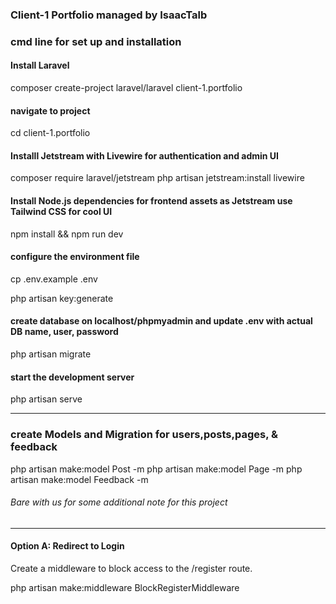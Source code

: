 ### Client-1 Portfolio managed by IsaacTalb

### cmd line for set up and installation

#### Install Laravel
composer create-project laravel/laravel client-1.portfolio

#### navigate to project
cd client-1.portfolio

#### Installl Jetstream with Livewire for authentication and admin UI
composer require laravel/jetstream php artisan jetstream:install livewire

#### Install Node.js dependencies for frontend assets as Jetstream use Tailwind CSS for cool UI
npm install && npm run dev

#### configure the environment file
cp .env.example .env

php artisan key:generate

#### create database on localhost/phpmyadmin and update .env with actual DB name, user, password
php artisan migrate

#### start the development server
php artisan serve

*****************************************

### create Models and Migration for users,posts,pages, & feedback

php artisan make:model Post -m
php artisan make:model Page -m
php artisan make:model Feedback -m




<!-- Other command need to update -->

###### Bare with us for some additional note for this project

***********************************

#### Option A: Redirect to Login
Create a middleware to block access to the /register route.

php artisan make:middleware BlockRegisterMiddleware
